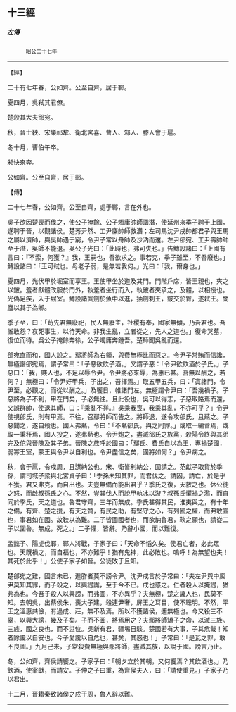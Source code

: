 

## 十三經

##### 左傳
　　　`昭公二十七年`

* * *

【經】

二十有七年春，公如齊。公至自齊，居于鄆。

夏四月，吳弒其君僚。

楚殺其大夫郤宛。

秋，晉士鞅、宋樂祁犂、衛北宮喜、曹人、邾人、滕人會于扈。

冬十月，曹伯午卒。

邾快來奔。

公如齊。公至自齊，居于鄆。

【傳】

二十七年春，公如齊。公至自齊，處于鄆，言在外也。

吳子欲因楚喪而伐之，使公子掩餘、公子燭庸帥師圍潛，使延州來季子聘于上國，遂聘于晉，以觀諸侯。楚莠尹然、工尹麇帥師救潛；左司馬沈尹戌帥都君子與王馬之屬以濟師，與吳師遇于窮，令尹子常以舟師及沙汭而還。左尹郤宛、工尹壽帥師至于潛，吳師不能退。吳公子光曰：「此時也，弗可失也。」告鱄設諸曰：「上國有言曰：『不索，何獲？』我，王嗣也，吾欲求之。事若克，季子雖至，不吾廢也。」鱄設諸曰：「王可弒也。母老子弱，是無若我何。」光曰：「我，爾身也。」

夏四月，光伏甲於堀室而享王。王使甲坐於道及其門。門階戶席，皆王親也，夾之以鈹。羞者獻體改服於門外，執羞者坐行而入，執鈹者夾承之，及體，以相授也。光偽足疾，入于堀室。鱄設諸寘劍於魚中以進，抽劍刺王，鈹交於胷，遂弒王。闔廬以其子為卿。

季子至，曰：「苟先君無廢祀，民人無廢主，社稷有奉，國家無傾，乃吾君也。吾誰敢怨？哀死事生，以待天命。非我生亂，立者從之，先人之道也。」復命哭墓，復位而待。吳公子掩餘奔徐，公子燭庸奔鍾吾。楚師聞吳亂而還。

郤宛直而和，國人說之。鄢將師為右領，與費無極比而惡之。令尹子常賄而信讒，無極譖郤宛焉，謂子常曰：「子惡欲飲子酒。」又謂子惡：「令尹欲飲酒於子氏。」子惡曰：「我，賤人也，不足以辱令尹。令尹將必來辱，為惠已甚。吾無以酬之，若何？」無極曰：「令尹好甲兵，子出之，吾擇焉。」取五甲五兵，曰：「寘諸門，令尹至，必觀之，而從以酬之。」及饗日，帷諸門左。無極謂令尹曰：「吾幾禍子。子惡將為子不利，甲在門矣，子必無往。且此役也，吳可以得志，子惡取賂焉而還，又誤群帥，使退其師，曰：『乘亂不祥。』吳乘我喪，我乘其亂，不亦可乎？」令尹使視郤氏，則有甲焉。不往，召鄢將師而告之。將師退，遂令攻郤氏，且爇之。子惡聞之，遂自殺也。國人弗爇，令曰：「不爇郤氏，與之同罪。」或取一編菅焉，或取一秉秆焉，國人投之，遂弗爇也。令尹炮之，盡滅郤氏之族黨，殺陽令終與其弟完及佗與晉陳及其子弟。晉陳之族呼於國曰：「鄢氏、費氏自以為王，專禍楚國，弱寡王室，蒙王與令尹以自利也。令尹盡信之矣，國將如何？」令尹病之。

秋，會于扈，令戍周，且謀納公也。宋、衛皆利納公，固請之。范獻子取貨於季孫，謂司城子梁與北宮貞子曰：「季孫未知其罪，而君伐之。請囚，請亡，於是乎不獲。君又弗克，而自出也。夫豈無備而能出君乎？季氏之復，天救之也。休公徒之怒，而啟叔孫氏之心。不然，豈其伐人而說甲執冰以游？叔孫氏懼禍之濫，而自同於季氏，天之道也。魯君守齊，三年而無成。季氏甚得其民，淮夷與之，有十年之備，有齊、楚之援，有天之贊，有民之助，有堅守之心，有列國之權，而弗敢宣也，事君如在國。故鞅以為難。二子皆圖國者也，而欲納魯君，鞅之願也，請從二子以圍魯。無成，死之。」二子懼，皆辭。乃辭小國，而以難復。

孟懿子、陽虎伐鄆，鄆人將戰，子家子曰：「天命不慆久矣。使君亡者，必此眾也。天既禍之，而自福也，不亦難乎！猶有鬼神，此必敗也。嗚呼！為無望也夫！其死於此乎！」公使子家子如晉。公徒敗于且知。

楚郤宛之難，國言未已，進胙者莫不謗令尹。沈尹戌言於子常曰：「夫左尹與中廄尹莫知其罪，而子殺之，以興謗讟，至于今不已。戌也惑之。仁者殺人以掩謗，猶弗為也。今吾子殺人以興謗，而弗圖，不亦異乎？夫無極，楚之讒人也，民莫不知。去朝吳，出蔡侯朱，喪大子建，殺連尹奢，屏王之耳目，使不聰明。不然，平王之溫惠共儉，有過成、莊，無不及焉。所以不獲諸侯，邇無極也。今又殺三不辜，以興大謗，幾及子矣。子而不圖，將焉用之？夫鄢將師矯子之命，以滅三族。三族，國之良也，而不愆位。吳新有君，疆埸日駭。楚國若有大事，子其危哉！知者除讒以自安也，今子愛讒以自危也，甚矣，其惑也！」子常曰：「是瓦之罪，敢不良圖。」九月己未，子常殺費無極與鄢將師，盡滅其族，以說于國。謗言乃止。

冬，公如齊，齊侯請饗之。子家子曰：「朝夕立於其朝，又何饗焉？其飲酒也。」乃飲酒，使宰獻，而請安。子仲之子曰重，為齊侯夫人，曰：「請使重見。」子家子乃以君出。

十二月，晉籍秦致諸侯之戍于周，魯人辭以難。

* * *

